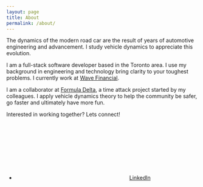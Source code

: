 ```yaml
---
layout: page
title: About
permalink: /about/
---
```


The dynamics of the modern road car are the result of years of automotive
engineering and advancement. I study vehicle dynamics to appreciate this
evolution.

I am a full-stack software developer based in the Toronto area. I use my
background in engineering and technology bring clarity to your toughest
problems. I currently work at [Wave Financial](https://www.waveapps.com/).

I am a collaborator at [Formula Delta](https://formuladelta.ca), a time
attack project started by my colleagues. I apply vehicle dynamics theory to
help the community be safer, go faster and ultimately have more fun.

Interested in working together? Lets connect!

* <a href="https://www.linkedin.com/in/ktse/"><svg class="svg-icon"><use
xlink:href="/assets/minima-social-icons.svg#linkedin"></use></svg><span
class="username">LinkedIn</span>
